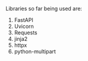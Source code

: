 Libraries so far being used are:

1. FastAPI
2. Uvicorn
3. Requests
4. jinja2
5. httpx
6. python-multipart